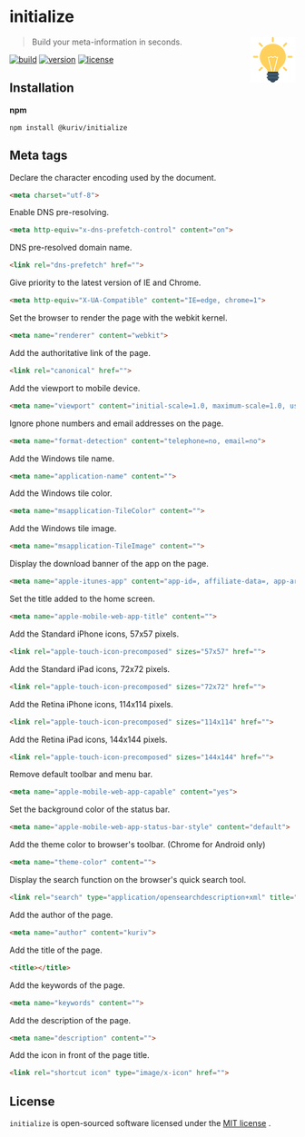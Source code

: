 # initialize

<a href="https://github.com/kuriv/initialize">
	<img src="initialize.png" width="80" height="80" align="right">
</a>

> Build your meta-information in seconds.

[![build][build-image]][build-url]
[![version][version-image]][version-url]
[![license][license-image]][license-url]

## Installation

**npm**

```
npm install @kuriv/initialize
```

## Meta tags

Declare the character encoding used by the document.

```html
<meta charset="utf-8">
```

Enable DNS pre-resolving.

```html
<meta http-equiv="x-dns-prefetch-control" content="on">
```

DNS pre-resolved domain name.

```html
<link rel="dns-prefetch" href="">
```

Give priority to the latest version of IE and Chrome.

```html
<meta http-equiv="X-UA-Compatible" content="IE=edge, chrome=1">
```

Set the browser to render the page with the webkit kernel.

```html
<meta name="renderer" content="webkit">
```

Add the authoritative link of the page.

```html
<link rel="canonical" href="">
```

Add the viewport to mobile device.

```html
<meta name="viewport" content="initial-scale=1.0, maximum-scale=1.0, user-scalable=0">
```

Ignore phone numbers and email addresses on the page.

```html
<meta name="format-detection" content="telephone=no, email=no">
```

Add the Windows tile name.

```html
<meta name="application-name" content="">
```

Add the Windows tile color.

```html
<meta name="msapplication-TileColor" content="">
```

Add the Windows tile image.

```html
<meta name="msapplication-TileImage" content="">
```

Display the download banner of the app on the page.

```html
<meta name="apple-itunes-app" content="app-id=, affiliate-data=, app-argument=">
```

Set the title added to the home screen.

```html
<meta name="apple-mobile-web-app-title" content="">
```

Add the Standard iPhone icons, 57x57 pixels.

```html
<link rel="apple-touch-icon-precomposed" sizes="57x57" href="">
```

Add the Standard iPad icons, 72x72 pixels.

```html
<link rel="apple-touch-icon-precomposed" sizes="72x72" href="">
```

Add the Retina iPhone icons, 114x114 pixels.

```html
<link rel="apple-touch-icon-precomposed" sizes="114x114" href="">
```

Add the Retina iPad icons, 144x144 pixels.

```html
<link rel="apple-touch-icon-precomposed" sizes="144x144" href="">
```

Remove default toolbar and menu bar.

```html
<meta name="apple-mobile-web-app-capable" content="yes">
```

Set the background color of the status bar.

```html
<meta name="apple-mobile-web-app-status-bar-style" content="default">
```

Add the theme color to browser's toolbar. (Chrome for Android only)

```html
<meta name="theme-color" content="">
```

Display the search function on the browser's quick search tool.

```html
<link rel="search" type="application/opensearchdescription+xml" title="" href="">
```

Add the author of the page.

```html
<meta name="author" content="kuriv">
```

Add the title of the page.

```html
<title></title>
```

Add the keywords of the page.

```html
<meta name="keywords" content="">
```

Add the description of the page.

```html
<meta name="description" content="">
```

Add the icon in front of the page title.

```html
<link rel="shortcut icon" type="image/x-icon" href="">
```

## License

`initialize` is open-sourced software licensed under the [MIT license](https://opensource.org/licenses/MIT) .



[build-image]: https://img.shields.io/badge/build-passing-brightgreen   "build"
[build-url]: https://github.com/kuriv/initialize	"build"
[version-image]: https://img.shields.io/badge/version-v1.0.3-blue   "version"
[version-url]: https://github.com/kuriv/initialize	"version"
[license-image]: https://img.shields.io/badge/license-MIT-green "license"
[license-url]: https://opensource.org/licenses/MIT	"license"